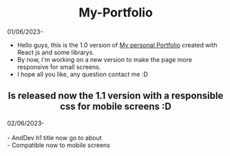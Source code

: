  <h1 align="center">My-Portfolio</h1>
 
01/06/2023-
- Hello guys, this is the 1.0 version of [My personal Portfolio](https://my-portfolio-three-wine-77.vercel.app/) created with React js and some librarys. <br/>
- By now, i'm working on a new version to make the page more responsive for small screens. <br/>
- I hope all you like, any question contact me :D

<h2 align="center" color="gold"> Is released now the 1.1 version with a responsible css for mobile screens :D </h2>
02/06/2023- <br/>
<br/>
- AndDev h1 title now go to about <br/>
- Compatible now to mobile screens <br/>
